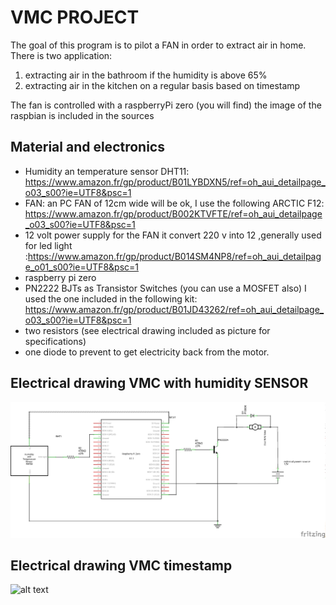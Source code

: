 # VMC PROJECT

The goal of this program is to pilot a FAN in order to extract air in home.
There is two application: 
 1. extracting air in the bathroom if the humidity is above 65% 
 2. extracting air in the kitchen on a regular basis based on timestamp
 
 
 The fan is controlled with a raspberryPi zero (you will find) the image of the raspbian is included in the sources
 
 ## Material and electronics
 
 * Humidity an temperature sensor DHT11: https://www.amazon.fr/gp/product/B01LYBDXN5/ref=oh_aui_detailpage_o03_s00?ie=UTF8&psc=1
 * FAN: an PC FAN of 12cm wide will be ok, I use the following ARCTIC F12:  https://www.amazon.fr/gp/product/B002KTVFTE/ref=oh_aui_detailpage_o03_s00?ie=UTF8&psc=1
 * 12 volt power supply for the FAN it convert 220 v into 12 ,generally used for led light :https://www.amazon.fr/gp/product/B014SM4NP8/ref=oh_aui_detailpage_o01_s00?ie=UTF8&psc=1
 * raspberry pi zero
 * PN2222 BJTs as Transistor Switches (you can use a MOSFET also) I used the one included in the following kit: https://www.amazon.fr/gp/product/B01JD43262/ref=oh_aui_detailpage_o03_s00?ie=UTF8&psc=1
 * two resistors (see electrical drawing included as picture for specifications) 
 * one diode to prevent to get electricity back from the motor.
 
 ## Electrical drawing VMC with humidity SENSOR
 ![alt text](./img/VMC_sensor_scheme.png)
 
 ## Electrical drawing VMC timestamp
 ![alt text](./img/VMC_time_scheme.png)
